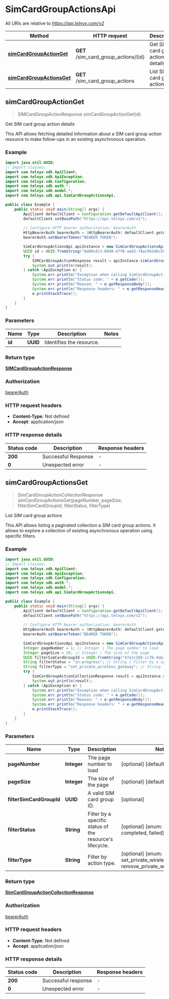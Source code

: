 # SimCardGroupActionsApi

All URIs are relative to *https://api.telnyx.com/v2*

Method | HTTP request | Description
------------- | ------------- | -------------
[**simCardGroupActionGet**](SimCardGroupActionsApi.md#simCardGroupActionGet) | **GET** /sim_card_group_actions/{id} | Get SIM card group action details
[**simCardGroupActionsGet**](SimCardGroupActionsApi.md#simCardGroupActionsGet) | **GET** /sim_card_group_actions | List SIM card group actions



## simCardGroupActionGet

> SIMCardGroupActionResponse simCardGroupActionGet(id)

Get SIM card group action details

This API allows fetching detailed information about a SIM card group action resource to make follow-ups in an existing asynchronous operation.

### Example

```java
import java.util.UUID;
// Import classes:
import com.telnyx.sdk.ApiClient;
import com.telnyx.sdk.ApiException;
import com.telnyx.sdk.Configuration;
import com.telnyx.sdk.auth.*;
import com.telnyx.sdk.model.*;
import com.telnyx.sdk.api.SimCardGroupActionsApi;

public class Example {
    public static void main(String[] args) {
        ApiClient defaultClient = Configuration.getDefaultApiClient();
        defaultClient.setBasePath("https://api.telnyx.com/v2");
        
        // Configure HTTP bearer authorization: bearerAuth
        HttpBearerAuth bearerAuth = (HttpBearerAuth) defaultClient.getAuthentication("bearerAuth");
        bearerAuth.setBearerToken("BEARER TOKEN");

        SimCardGroupActionsApi apiInstance = new SimCardGroupActionsApi(defaultClient);
        UUID id = UUID.fromString("6a09cdc3-8948-47f0-aa62-74ac943d6c58"); // UUID | Identifies the resource.
        try {
            SIMCardGroupActionResponse result = apiInstance.simCardGroupActionGet(id);
            System.out.println(result);
        } catch (ApiException e) {
            System.err.println("Exception when calling SimCardGroupActionsApi#simCardGroupActionGet");
            System.err.println("Status code: " + e.getCode());
            System.err.println("Reason: " + e.getResponseBody());
            System.err.println("Response headers: " + e.getResponseHeaders());
            e.printStackTrace();
        }
    }
}
```

### Parameters


Name | Type | Description  | Notes
------------- | ------------- | ------------- | -------------
 **id** | **UUID**| Identifies the resource. |

### Return type

[**SIMCardGroupActionResponse**](SIMCardGroupActionResponse.md)

### Authorization

[bearerAuth](../README.md#bearerAuth)

### HTTP request headers

- **Content-Type**: Not defined
- **Accept**: application/json

### HTTP response details
| Status code | Description | Response headers |
|-------------|-------------|------------------|
| **200** | Successful Response |  -  |
| **0** | Unexpected error |  -  |


## simCardGroupActionsGet

> SimCardGroupActionCollectionResponse simCardGroupActionsGet(pageNumber, pageSize, filterSimCardGroupId, filterStatus, filterType)

List SIM card group actions

This API allows listing a paginated collection a SIM card group actions. It allows to explore a collection of existing asynchronous operation using specific filters.

### Example

```java
import java.util.UUID;
// Import classes:
import com.telnyx.sdk.ApiClient;
import com.telnyx.sdk.ApiException;
import com.telnyx.sdk.Configuration;
import com.telnyx.sdk.auth.*;
import com.telnyx.sdk.model.*;
import com.telnyx.sdk.api.SimCardGroupActionsApi;

public class Example {
    public static void main(String[] args) {
        ApiClient defaultClient = Configuration.getDefaultApiClient();
        defaultClient.setBasePath("https://api.telnyx.com/v2");
        
        // Configure HTTP bearer authorization: bearerAuth
        HttpBearerAuth bearerAuth = (HttpBearerAuth) defaultClient.getAuthentication("bearerAuth");
        bearerAuth.setBearerToken("BEARER TOKEN");

        SimCardGroupActionsApi apiInstance = new SimCardGroupActionsApi(defaultClient);
        Integer pageNumber = 1; // Integer | The page number to load
        Integer pageSize = 20; // Integer | The size of the page
        UUID filterSimCardGroupId = UUID.fromString("47a1c2b0-cc7b-4ab1-bb98-b33fb0fc61b9"); // UUID | A valid SIM card group ID.
        String filterStatus = "in-progress"; // String | Filter by a specific status of the resource's lifecycle.
        String filterType = "set_private_wireless_gateway"; // String | Filter by action type.
        try {
            SimCardGroupActionCollectionResponse result = apiInstance.simCardGroupActionsGet(pageNumber, pageSize, filterSimCardGroupId, filterStatus, filterType);
            System.out.println(result);
        } catch (ApiException e) {
            System.err.println("Exception when calling SimCardGroupActionsApi#simCardGroupActionsGet");
            System.err.println("Status code: " + e.getCode());
            System.err.println("Reason: " + e.getResponseBody());
            System.err.println("Response headers: " + e.getResponseHeaders());
            e.printStackTrace();
        }
    }
}
```

### Parameters


Name | Type | Description  | Notes
------------- | ------------- | ------------- | -------------
 **pageNumber** | **Integer**| The page number to load | [optional] [default to 1]
 **pageSize** | **Integer**| The size of the page | [optional] [default to 20]
 **filterSimCardGroupId** | **UUID**| A valid SIM card group ID. | [optional]
 **filterStatus** | **String**| Filter by a specific status of the resource&#39;s lifecycle. | [optional] [enum: in-progress, completed, failed]
 **filterType** | **String**| Filter by action type. | [optional] [enum: set_private_wireless_gateway, remove_private_wireless_gateway]

### Return type

[**SimCardGroupActionCollectionResponse**](SimCardGroupActionCollectionResponse.md)

### Authorization

[bearerAuth](../README.md#bearerAuth)

### HTTP request headers

- **Content-Type**: Not defined
- **Accept**: application/json

### HTTP response details
| Status code | Description | Response headers |
|-------------|-------------|------------------|
| **200** | Successful response |  -  |
| **0** | Unexpected error |  -  |

